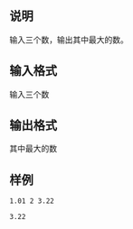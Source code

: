 <h2>说明</h2>

输入三个数，输出其中最大的数。
<h2>输入格式</h2>

输入三个数

<h2>输出格式</h2>

其中最大的数

<h2>样例</h2>
<pre><code class="language-input1">1.01 2 3.22</code></pre><pre><code class="language-output1">3.22</code></pre>
